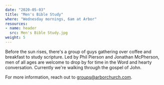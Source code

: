 ```yaml
---
date: "2020-05-03"
title: "Men's Bible Study"
where: "Wednesday mornings, 6am at Arbor"
resources:
- name: header
  src: Men's Bible Study.jpg
weight: 5
---
```


Before the sun rises, there's a group of guys gathering over coffee and breakfast to study scripture. Led by Phil Pierson and Jonathan McPherson, men of all ages are welcome to drop by for time in the Word and hearty conversation. Currently we're walking through the gospel of John. 

For more information, reach out to groups@arborchurch.com.

